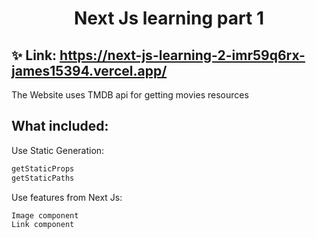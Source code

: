 <h1 align="center">Next Js learning part 1</h1>

## ✨ Link: https://next-js-learning-2-imr59q6rx-james15394.vercel.app/

The Website uses TMDB api for getting movies resources

## What included:

Use Static Generation: 
```sh
getStaticProps
getStaticPaths
```

Use features from Next Js:
```sh
Image component
Link component
```
